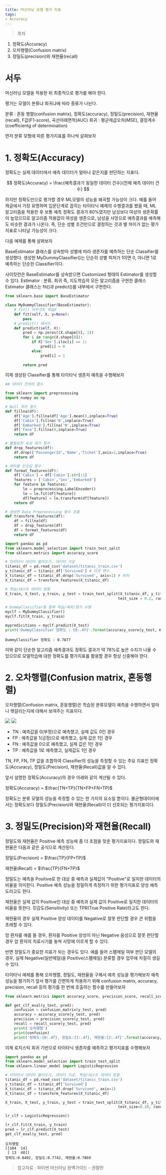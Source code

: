 ```yaml
---
title: 머신러닝 모델 평가 지표
tags:
- Accuracy
---
```


> 목차
1. 정확도(Accuracy)
2. 오차행렬(Confusion matrix)
3. 정밀도(precision)와 재현율(recall)



# 서두
머신러닝 모델을 적용한 뒤 최종적으로 평가를 해야 한다.

평가는 모델이 분류냐 회귀냐에 따라 종류가 나뉜다.

분류 : 혼동 행렬(confusion matrix), 정확도(accuracy), 정밀도(precision), 재현율(recall), F값(F1-score), 곡선아래면적(AUC)
회귀 : 평균제곱오차(MSE), 결정계수(coefficientg of determination)

먼저 분류 모형에 따른 평가지표를 하나씩 살펴보자

# 1. 정확도(Accuracy)
정확도는 실제 데이터에서 예측 데이터가 얼마나 같은지를 판단하는 지표다.

$$
정확도(Accuracy) = \frac{예측결과가 동일한 데이터 건수}{전체 예측 데이터 건수}
$$

하지만 정확도만으로 평가할 경우 ML모델의 성능을 왜곡할 가능성이 크다.
예를 들어 캐글에서 가장 유명하며 입문단계로 꼽히는 타이타닉 예제의 수행결과를 봤을 때, ML 알고리즘을 적용한 후 보통 예측 정확도 결과가 80%였지만 남성보다 여성의 생존확률이 높았으므로 알고리즘 적용없이 여성을 생존으로, 남성을 사망으로 예측결과를 예측해도 비슷한 결과가 나온다.
즉, 단순 성별 조건만으로 결정하는 것과 별 차이가 없는 평가지표로 나타날 가능성이 크다.

다음 예제를 통해 살펴보자

BaseEstimator 클래스를 상속받아 성별에 따라 생존자를 예측하는 단순 Classifier를 생성했다.
생성한 MyDummyClassifier()는 단순히 성별 피처가 1이면 0, 아니면 1로 예측하는 단순한 Classifier이다.

사이킷런은 BaseEstimator를 상속받으면 Customized 형태의 Estimator를 생성할 수 있다.
Estimator : 분류, 회귀 즉, 지도학습의 모든 알고리즘을 구현한 클래스
Estimator 클래스는 fit()과 predict()를 내부에서 구현한다.
```python
from sklearn.base import BaseEstimator

class MyDummyClassifier(BaseEstimator):
    # fit() 아무것도 학습X
    def fit(self, X, y=None):
        pass
    # predict() 메서드
    def predict(self, X):
        pred = np.zeros((X.shape[0], 1))
        for i in range(X.shape[0]):
            if X['Sex'].iloc[i] == 1:
                pred[i] = 0
            else:
                pred[i] = 1
                
        return pred
```

이제 생성된 Classifier를 통해 타이타닉 생존자 예측을 수행해보자
```python
## 데이터 전처리 함수

from sklearn import preprocessing
import numpy as np

# Null 처리 함수
def fillna(df):
    df['Age'].fillna(df['Age'].mean(),inplace=True)
    df['Cabin'].fillna('N',inplace=True)
    df['Embarked'].fillna('N',inplace=True)
    df['Fare'].fillna(0,inplace=True)
    return df

# 불필요한 속성 제거 함수
def drop_features(df):
    df.drop(['PassengerId','Name','Ticket'],axis=1,inplace=True)
    return df

# 레이블 인코딩 함수
def format_features(df):
    df['Cabin'] = df['Cabin'].str[:1]
    features = ['Cabin','Sex','Embarked']
    for feature in features:
        le = preprocessing.LabelEncoder()
        le = le.fit(df[feature])
        df[feature] = le.transform(df[feature])
    return df

# 생성한 Data Preprocessing 함수 호출
def transform_features(df):
    df = fillna(df)
    df = drop_features(df)
    df = format_features(df)
    return df

```

```python
import pandas as pd
from sklearn.model_selection import train_test_split
from sklearn.metrics import accuracy_score

# 타이타닉 데이터 불러오기, 데이터 가공
titanic_df = pd.read_csv('dataset/titanic_train.csv')
y_titanic_df = titanic_df['Survived'] # 타겟 변수
X_titanic_df = titanic_df.drop('Survived', axis=1) # 피처
X_titanic_df = transform_features(X_titanic_df)

# 학습/테스트 데이터 분할
X_train, X_test, y_train, y_test = train_test_split(X_titanic_df, y_titanic_df,
                                                   test_size = 0.2, random_state = 0)

# DummyClassifier를 통해 학습/예측/평가 수행
myclf = MyDummyClassifier()
myclf.fit(X_train, y_train)

mypredicitions = myclf.predict(X_test)
print('DummyClassifier 정확도 : {0:.4f}'.format(accuracy_score(y_test, mypredicitions)))
```
```
DummyClassifier 정확도 : 0.7877
```

이와 같이 단순한 알고리즘 예측결과도 정확도 결과가 약 78%로 높은 수치가 나올 수 있으므로 모델학습에 대한 정확도를 평가지표를 활용할 경우 항상 신중해야 한다.

# 2. 오차행렬(Confusion matrix, 혼동행렬)
오차행렬(Confusion matrix, 혼동행렬)은 학습된 분류모델이 예측을 수행하면서 얼마나 헷갈리는지에 대해서 보여주는 지표이다.

![](https://images.velog.io/images/adastra/post/7ffeabe6-8760-4615-a6fb-640e8f80e525/%EC%98%A4%EC%B0%A8%ED%96%89%EB%A0%AC1.png "")
![](https://images.velog.io/images/adastra/post/0401f6e4-d597-4589-876b-3df0e11ad502/%EC%98%A4%EC%B0%A8%ED%96%89%EB%A0%AC2.png)

- TN : 예측값을 0(부정)으로 예측했고, 실제 값도 0인 경우
- FP : 예측값을 1(긍정)으로 예측했고, 실제 값은 1인 경우
- FN : 예측값을 0으로 예측했고, 실제 값은 1인 경우
- TP : 예측값을 1로 예측했고, 실제값도 1인 경우

TN, FP, FN, TP 값을 조합하여 Classifier의 성능을 측정할 수 있는 주요 지표인 정확도(Accuracy), 정밀도(Precision), 재현율(Recall)값을 알 수 있다.

앞서 설명한 정확도(Accuracy)의 경우 아래와 같이 계산될 수 있다.

정확도(Accuracy) = $\frac{TN+TP}{TN+FP+FN+TP}$

정확도는 분류 모델의 성능을 측정할 수 있는 한 가지의 요소일 뿐이다.
불균형데이터에서는 정확도보다 정밀도(Precision)와 재현율(Recall)이 더 선호되는 평가지표이다.

# 3. 정밀도(Precision)와 재현율(Recall)

정밀도와 재현율은 Positive 예측 성능에 좀 더 초점을 맞춘 평가지표이다.
정밀도와 재현율은 다음과 같은 공식으로 계산된다.

정밀도(Precision) = $\frac{TP}{FP+TP}$

재현율(Recall) = $\frac{TP}{FN+TP}$

정밀도는 예측을 Positive로 한 대상 중 예측과 실제값이 "Positive"로 일치한 데이터의 비율을 의미한다.
Positive 예측 성능을 정밀하게 측정하기 위한 평가지표로 양성 예측도라고도 한다.

재현율은 실제 값이 Positive인 대상 중 예측과 실제 값이 Positive로 일치한 데이터의 비율을 뜻한다.
민감도(Sensitivity) 또는 TPR(True Positive Rate)라고도 한다.

재현율의 경우 실제 Positive 양성 데이터를 Negative로 잘못 판단할 경우 큰 위험을 초래할 수 있다.

암 환자를 예를 들 경우, 환자를 Positive 양성이 아닌 Negative 음성으로 잘못 판단할 경우 암 환자의 치료시기를 놓쳐 사망에 이르게 할 수 있다.

반면 정밀도가 중요한 지표가 되는 경우도 있다.
예를 들어 스팸메일 여부 판단 모델의 경우, 실제 Negative(일반메일)을 Positive(스팸메일) 분류할 경우 업무에 차질이 생길 수 있다.

타이타닉 예제를 통해 오차행렬, 정밀도, 재현율을 구해서 예측 성능을 평가해보자
예측 성능을 평가하기 앞서 평가를 간편하게 적용하기 위해
confusion matrix, accuracy, precision, recall 등의 평가를 한 번에 호출하는 함수를 만들어보자

```python
from sklearn.metrics import accuracy_score, precision_score, recall_score, confusion_matrix

def get_clf_eval(y_test, pred):
    confusion = confusion_matrix(y_test, pred)
    accuracy = accuracy_score(y_test, pred)
    precision = precision_score(y_test, pred)
    recall = recall_score(y_test, pred)
    print('오차행렬')
    print(confusion)
    print('정확도:{0:.4f}, 정밀도:{1:.4f}, 재현율:{2:.4f}'.format(accuracy, precision, recall))
```

이제 로지스틱 회귀 기반으로 타이타닉 생존자를 예측하고 평가지표를 수행해보자

```python
import pandas as pd
from sklearn.model_selection import train_test_split
from sklearn.linear_model import LogisticRegression

# 타이타닉 데이터 불러오기, 데이터 가공, 학습/테스트 데이터 분할
titanic_df = pd.read_csv('dataset/titanic_train.csv')
y_titanic_df = titanic_df['Survived']
X_titanic_df = titanic_df.drop('Survived', axis=1)
X_titanic_df = transform_features(X_titanic_df)

X_train, X_test, y_train, y_test = train_test_split(X_titanic_df, y_titanic_df,
                                                   test_size=0.20, random_state=11)

lr_clf = LogisticRegression()

lr_clf.fit(X_train, y_train)
pred = lr_clf.predict(X_test)
get_clf_eval(y_test, pred)
```

```
오차행렬
[[104  14]
 [ 13  48]]
정확도:0.8492, 정밀도:0.7742, 재현율:0.7869
```

> 참고자료 : 파이썬 머신러닝 완벽가이드 - 권철민